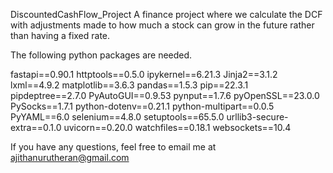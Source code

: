 DiscountedCashFlow_Project
A finance project where we calculate the DCF with adjustments made to how much a stock can grow in the future rather than having a fixed rate.

The following python packages are needed. 

fastapi==0.90.1
httptools==0.5.0
ipykernel==6.21.3
Jinja2==3.1.2
lxml==4.9.2
matplotlib==3.6.3
pandas==1.5.3
pip==22.3.1
pipdeptree==2.7.0
PyAutoGUI==0.9.53
pynput==1.7.6
pyOpenSSL==23.0.0
PySocks==1.7.1
python-dotenv==0.21.1
python-multipart==0.0.5
PyYAML==6.0
selenium==4.8.0
setuptools==65.5.0
urllib3-secure-extra==0.1.0
uvicorn==0.20.0
watchfiles==0.18.1
websockets==10.4

If you have any questions, feel free to email me at ajithanurutheran@gmail.com


